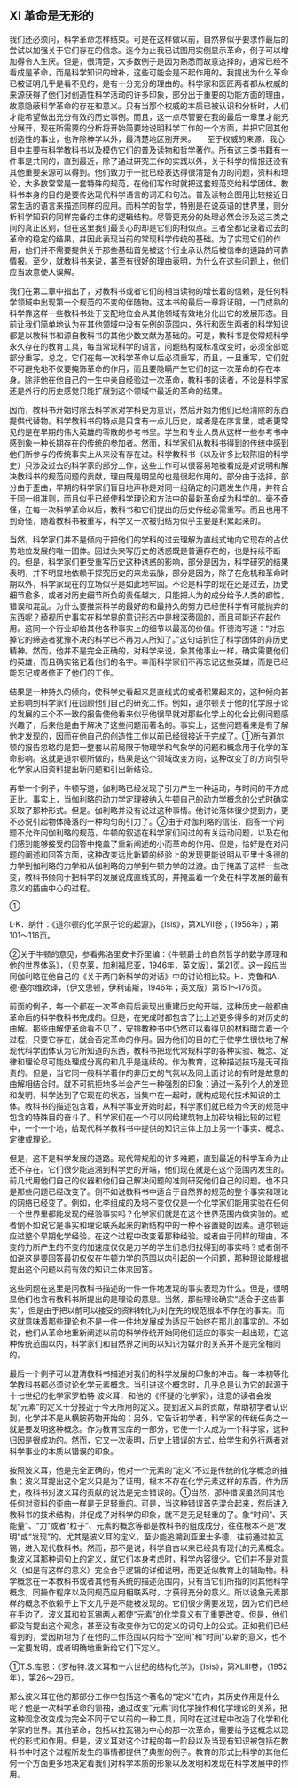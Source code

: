 ## XI 革命是无形的

我们还必须问，科学革命怎样结束。可是在这样做以前，自然界似乎要求作最后的尝试以加强关于它们存在的信念。迄今为止我已试图用实例显示革命，例子可以增加得令人生厌。但是，很清楚，大多数例子是因为熟悉而故意选择的，通常已经不看成是革命，而是科学知识的增补，这些可能会是不起作用的。我提出为什么革命已被证明几乎是看不见的，是有十分充分的理由的。科学家和医匠两者都从权威的来源获得了他们对创造性科学活动的许多印象，部分出于重要的功能方面的理由，故意隐蔽科学革命的存在和意义。只有当那个权威的本质已被认识和分析时，人们才能希望做出充分有效的历史事例。而且，这一点尽管要在我的最后一章里才能充分展开，现在所需要的分析将开始简要地说明科学工作的一个方面，并把它同其他创造性的事业，也许除神学以外，最清楚地区别开来。　　至于权威的来源，我心目中主要有科学教科书以及模仿它们的普及读物和哲学著作。所有这三类书籍有一件事是共同的，直到最近，除了通过研究工作的实践以外，关于科学的情报还没有其他重要来源可以得到。他们致力于一批已经表达得很清楚有力的问题，资料和理论，大多数常常是一套特殊的规范，在他们写作时就把这套规范交给科学团体。教科书本身的目的是要传达现代科学语言的词汇和句法。普及读物企图用比较接近日常生活的语言来描述同样的应用。而科学的哲学，特别是在说英语的世界里，则分析科学知识的同样完备的主体的逻辑结构。尽管更充分的处理必然会涉及这三类之间的真正区别，但在这里我们最关心的却是它们的相似点。三者全都记录着过去的革命的稳定的结果，并因此表现当前的常现科学传统的基础。为了实现它们的作用，他们并不需要提供关于那些基础首先被这个行业承认然后被信奉的道路的可靠情报。至少，就教科书来说，甚至有很好的理由表明，为什么在这些问题上，他们应当故意使人误解。



我们在第二章中指出了，对教科书或者它们的相当读物的增长着的信赖，是任何科学领域中出现第一个规范的不变的伴随物。这本书的最后一章将证明，一门成熟的科学靠这样一些教科书处于支配地位会从其他领域有效地分化出它的发展形态。目前让我们简单地认为在其他领域中没有先例的范围内，外行和医生两者的科学知识都是以教科书和源自教科书的其他少数文献为基础的。可是，教科书是使常规科学永久存在的教育工具，每当常现科学的语言，问题结构或标准改变时，必须全部或部分重写。总之，它们在每一次科学革命以后必须重写，而且，一旦重写，它们就不可避免地不仅要掩饰革命的作用，而且要隐瞒产生它们的这一次革命的存在本身。除非他在他自己的一生中亲自经验过一次革命，教科书的读者，不论是科学家还是外行的历史感觉只能扩展到这个领域中最近的革命的结果。



因而，教科书开始时除去科学家对学科更为意识，然后开始为他们已经清除的东西提供代替物。科学教科书的特点是只含有一点儿历史，或者是在序言里，或者更常见的是在早期的伟大英雄的零散的参考书里。学生和专业人员从这样一些参考书中感到象一种长期存在的传统的参加者。然而，科学家们从教科书得到的传统中感到他们所参与的传统事实上从来没有存在过。科学教科书（以及许多比较陈旧的科学史）只涉及过去的科学家的部分工作，这些工作可以很容易地被看成是对说明和解决教科书的规范问题的贡献，理由既是明显的也是很起作用的。部分由于选择，部分由于歪曲，早期的科学家们盲目地声称是对同一组确定的问题发生作用，并符合于同一组准则，而且似乎已经使科学理论和方法中的最新革命成为科学的。毫不奇怪，在每一次科学革命以后，教科书和它们提出的历史传统必需重写。而且也用不到奇怪，随着教科书被重写，科学又一次被归结为似乎主要是积累起来的。



当然，科学家们并不是倾向于把他们的学科的过去理解为直线式地向它现存的占优势地位发展的唯一团体。回过头来写历史的诱惑既是普遍存在的，也是持续不断的。但是，科学家们更受重写历史这种诱惑的影响，部分是因为，科学研究的结果表明，并不明显地依赖于探究历史的来龙去脉，部分是因为，除了在危机和革命时期以外，科学家现在的立场似乎是如此地牢固。不论是科学的现在还是过去，历史细节愈多，或者对历史细节所负的责任越大，只能把人为的成分给予人类的癖性，错误和混乱。为什么要推崇科学的最好的和最持久的努力已经使科学有可能抛弃的东西呢？藐视历史事实在科学界的意识形态中是根深蒂固的，而且可能还在起作用。这同一个行业却给其他各种事实上的细节以最高的价值。怀德海写道：“对忘掉它的缔造者犹豫不决的科学已不再为人所知了。”这句话抓住了科学团体的非历史精神。然而，他并不是完全正确的，对科学来说，象其他事业一样，确实需要他们的英雄，而且确实铭记着他们的名字。幸而科学家们不再忘记这些英雄，而是已经能忘记或者修正了他们的工作。



结果是一种持久的倾向，使科学史看起来是直线式的或者积累起来的，这种倾向甚至影响到科学家们在回顾他们自己的研究工作。例如，道尔顿关于他的化学原子论的发展的三个不一致的报告使他看来似乎他很早就对那些化学上的化合比例问题感兴趣了，后来他是由于解决了这些问题而著名的。事实上，这些问题看来是有了解他才发现的，因而在他自己的创造性工作以前已经很接近于完成了。①所有道尔顿的报告忽略的是把一整套以前局限于物理学和气象学的问题和概念用于化学的革命影响。这就是道尔顿所做的，结果是这个领域改变方向，这种改变了的方向引导化学家从旧资料提出新问题和引出新结论。



再举一个例子，牛顿写道，伽利略已经发现了引力产生一种运动，与时间的平方成正比。事实上，当伽利略的动力学定理被纳入牛顿自己的动力学概念的公式时确实采取了那种形式。但是。伽利略并没有说过这种事情。他讨论落体很少提到力，更不必说引起物体降落的一种均匀的引力了。②由于对伽利略的信任，回答一个问题不允许问伽利略的规范，牛顿的叙述在科学家们问过的有关运动问题，以及在他们感到能够接受的回答中掩盖了重新阐述的小而革命的作用、但是，恰好是在对问题的阐述和回答方面，这种改变远比新颖的经验上的发现更能说明从亚里士多德的力学到伽利略的力学和从伽利略的力学到牛顿力学的过渡。由于掩盖了这样一些改变，教科书倾向于把科学的发展说成直线式的，并掩盖着一个处在科学发展的最有意义的插曲中心的过程。



①

L·K．纳什：《道尔顿的化学原子论的起源》，《Isis》，第XLVII卷；（1956年）；第101～116页。



②关于牛顿的意见，参看弗洛里安卡乔里编：《牛顿爵士的自然哲学的数学原理和他的世界体系》，（贝克莱，加利福尼亚，1946年，英文版），第21页。这一段应当同伽利略在他自己的《关于两门新科学的对话》中的讨论相比较。H．克鲁和A．德·塞尔维欧译，（伊文思顿，伊利诺斯，1946年；英文版）第151～176页。



前面的例子，每一个都在一次革命前后表现出重建历史的开端，这种历史一般都由革命后的科学教科书完成的。但是，在完成时都包含了比上述更多得多的对历史的曲解。那些曲解使革命看不见了，安排教种书中仍然可以看得见的材料暗含着一个过程，只要它存在，就会否定革命的作用。因为他们的目的在于使学生很快地了解现代科学团体认为它所知道的东西，教科书把现代常规科学的各种实验、概念、定律和理论尽可能处理成分离的和几乎是连续的。作为教育，这种描述技巧是无可指责的。但是，当它同一般科学著作的非历史的气氛以及同上面讨论的有时是故意的曲解相结合时。就不可抗拒地多半会产生一种强烈的印象：通过一系列个人的发现和发明，科学达到了它现在的状态，当集中在一起时，就构成现代技术知识的主体。教科书的描述包含着，从科学事业开始时起，科学家们就已经为今天的规范中包含的特殊目的奋斗了。科学家们在一个可以同给建筑物上加砖块相比较的过程中，一个一个地，给现代科学教科书中提供的知识主体上加上另一个事实、概念、定律或理论。



但是，这不是科学发展的道路。现代常规船的许多难题，直到最近的科学革命为止还不存在。它们很少能追溯到科学史的开端，他们现在就是在这个范围内发生的。前几代用他们自己的仪器和他们自己解决问题的准则研究他们自己的问题。也不只是那些问题已经改变了。倒不如说教科书中适合于自然界的规范的整个事实和理论的网络已经变了。例如，化李组成的及培不变仅仅是一个化学家们能用实验在任何一个世界里都能发现的经验事实吗？化学家们就是在这个世界范围内做实验的。或者倒不如说它是事实和理论联系起来的新结构中的一种不容置疑的因素。道尔顿适应过整个早期化学经验，在这个过程中改变着那种经验。或者由于同样的理由，不变的力所产生的不变的加速度仅仅是力学的学生们总归找得到的事实吗？或者倒不如说这是要回答最初仅仅在牛顿力学的范围以内引起的一个问题，那种理论能根据提出这个问题以前有效的知识主体来回答。



这些问题在这里是问教科书描述的一件一件地发现的事实表现为什么。但是，很明显他们也含有教科书所提出的是理论的意思。当然，那些理论确实“适合于这些事实”，但是由于把以前可以接受的资料转化为对在先的规范根本不存在的事实。而这就意味着那些理论也不是一件一件地发展成为适应于始终在那儿的事实的。不如说，他们从革命地重新阐述以前的科学传统开始同他们适应的事实一起出现，在这种传统范围以内，科学家们和自然界之间的以知识为媒介的关系并不是完全相同的。



最后一个例子可以澄清教科书描述对我们的科学发展的印象的冲击。每一本初等化学教科书都必须讨论化学元素概念。当引进这个概念时，几乎总是认为它的起源于十七世纪的化学家罗柏特·波义耳，和他的《怀疑的化学家》，注意的读者会发现“元素”的定义十分接近于今天所用的定义。提到波义耳的贡献，帮助初学者认识到，化学并不是从横胺药物开始的；另外，它告诉初学者，科学家的传统任务之一就是要发明这种概念。作为教育宝库的一部分，它使一个人成为一个科学家，这种归因是很成功的。然而，它又一次表明，历史上错误的方式，给学生和外行两者对科学事业的本质以错误的印象。



按照波义耳，他是完全正确的，他对一个元素的“定义”不过是传统的化学概念的抽象；波义耳提出这个定义只是为了证明，根本不存在化学元素这样的东西，作为历史，教科书对波义耳的贡献的说法是完全错误的。①当然，那种错误虽然同其他任何对资料的歪曲一样是无足轻重的。可是，当这种错误首先混合起来，然后进入教科书的技术结构，并促成了对科学的印象，就不是无足轻重的了。象“时间”、天能量”、“力”或者“粒子”、元素的概念等都是教科书的组成成分，往往根本不是“发明”或“发现”的。尤其是波义耳的定义，至少能追溯到亚里士多德，往前通过拉瓦锡，进入现代教科书。然而，那不是说，科学自古以来已经具有现代的元素概念。象波义耳那种词句上的定义，就它们本身考虑时，科学內容很少。它们并不是对意义（如是有这样的意义）完全合乎逻辑的详细说明，而更近似教育上的辅助物。科学概念在一本教科书或者其他有系统的描述范围内，只有当它们所指的同其他科学概念，同操作程序以及同规范应用相联系时，才获得充分的意义。所以说象元素那样的概念不依赖于上下文几乎是不能被发现的。它们很少需要发现，因为它们已经在手边了。波义耳和拉瓦锡两人都使“元素”的化学意义有了重要改变。但是，他们都没有提出这个观念，甚至没有改变作为它的定义的词句上的公式。正如我们已经看到的，爱因斯坦为了在他的工作范围以内给予“空间”和“时间”以新的意义，也不一定要发明，或者明确地重新给它们下定义。



①T.S.库恩：《罗柏特.波义耳和十六世纪的结构化学》，《Isis》，第XLIII卷，（1952年），第26～29页。



那么波义耳在他的那部分工作中包括这个著名的“定义”在内，其历史作用是什么呢？他是一次科学革命的领袖，通过改变“元素”同化学操作和化学理论的关系，把这种观念改变成为完全不同于它以前的一种工具，同时在这过程中改造了化学和化学家的世界。其他革命，包括以拉瓦锡为中心的那一次革命，需要给予这概念以现代的形式和作用。但是，波义耳对这个过程的每一阶段以及当现有知识被包括在教科书中时这个过程所发生的事情都提供了典型的例子。教育的形式比科学的其他任何一个方面更多地决定着我们对科学本质的形象以及发明和发现在科学发展中的作用。



